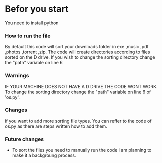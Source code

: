 # Befor you start
You need to install python

### How to run the file
By default this code will sort your downloads folder in exe ,music ,pdf ,photos ,torrent ,zip.
The code will create directories according to files sorted on the D drive.
If you wish to change the sorting directory change the "path" variable on line 6

### Warnings
IF YOUR MACHINE DOES NOT HAVE A D DRIVE THE CODE WONT WORK.
To change the sorting directory change the "path" variable on line 6 of 'os.py'.


### Changes
if you want to add more sorting file types. You can reffer to the code of os.py as there are steps written how to add them.


### Future changes
* To sort the files you need to manually run the code I am planning to make it a backgroung process.

